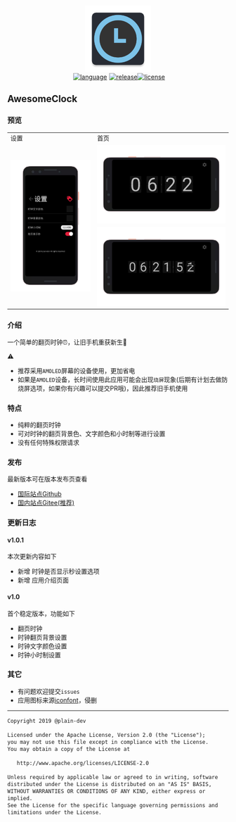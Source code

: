 <div align="center">
  <img src="./app/src/main/ic_launcher-web.png" width='150px' alt="ic_launcher-web">
</div>

<div style="display: flex;justify-content: center;" align="center">
  <a href="https://kotlinlang.org" style="margin: 0 5px;">
    <img src="https://img.shields.io/badge/language-Kotlin-important.svg?style=flat" alt="language">
  </a>
   <a href="https://github.com/plain-dev/awesome-clock/releases">
    <img src="https://img.shields.io/badge/release-v1.0.1-blue.svg?style=flat" alt="release">
  </a>
   <a href="https://github.com/plain-dev/awesome-clock/blob/master/LICENSE">
    <img src="https://img.shields.io/badge/license-Apache 2-red.svg?style=flat" alt="license">
  </a>
</div>

## AwesomeClock

### 预览

<table>
    <tr>
        <td>设置</td> 
        <td>首页</td> 
   </tr>
    <tr>
        <td rowspan="2"><img src='./screenshot/setting.png' /></td>    
        <td ><img src='./screenshot/clock_01.png' /></td>  
    </tr>
    <tr>
        <td ><img src='./screenshot/clock_02.png' /></td>  
    </tr>
</table>

### 介绍

一个简单的翻页时钟⏰，让旧手机重获新生📱

⚠️ 
- 推荐采用`AMOLED`屏幕的设备使用，更加省电
- 如果是`AMOLED`设备，长时间使用此应用可能会出现`烧屏`现象(后期有计划去做防烧屏选项，如果你有兴趣可以提交PR哦)，因此推荐旧手机使用

### 特点

- 纯粹的翻页时钟
- 可对时钟的翻页背景色、文字颜色和小时制等进行设置
- 没有任何特殊权限请求

### 发布 

最新版本可在版本发布页查看

- [国际站点Github](https://github.com/plain-dev/awesome-clock/releases)
- [国内站点Gitee(推荐)](https://gitee.com/plain-dev/awesome-clock-release/releases)

### 更新日志

#### v1.0.1

本次更新内容如下

- 新增 时钟是否显示秒设置选项
- 新增 应用介绍页面

#### v1.0

首个稳定版本，功能如下

- 翻页时钟
- 时钟翻页背景设置
- 时钟文字颜色设置
- 时钟小时制设置

### 其它

- 有问题欢迎提交`issues`
- 应用图标来源[iconfont](https://www.iconfont.cn/)，侵删

---

```
Copyright 2019 @plain-dev

Licensed under the Apache License, Version 2.0 (the "License");
you may not use this file except in compliance with the License.
You may obtain a copy of the License at

   http://www.apache.org/licenses/LICENSE-2.0

Unless required by applicable law or agreed to in writing, software
distributed under the License is distributed on an "AS IS" BASIS,
WITHOUT WARRANTIES OR CONDITIONS OF ANY KIND, either express or implied.
See the License for the specific language governing permissions and
limitations under the License.
```